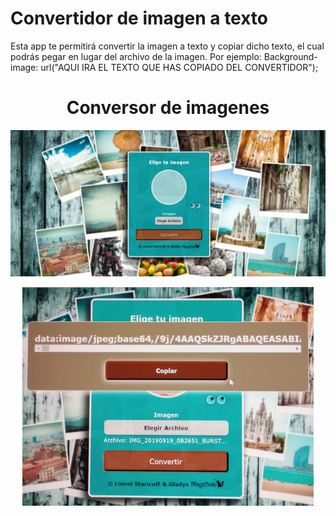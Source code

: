 # Convertidor de imagen a texto
Esta app te permitirá convertir la imagen a texto y copiar dicho texto, el cual podrás pegar en lugar del archivo de la imagen.
Por ejemplo:
Background-image: url("AQUI IRA EL TEXTO QUE HAS COPIADO DEL CONVERTIDOR");


<div align ='center'>

# Conversor de imagenes
<a href="https://convertirimagenacodigo.netlify.app/"><img src="vista.jpeg"></a>
  
  <a href="https://convertirimagenacodigo.netlify.app/"><img src="vista2.jpeg"></a>
  </div>
